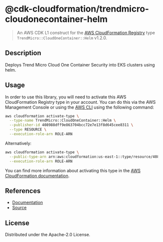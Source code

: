 # @cdk-cloudformation/trendmicro-cloudonecontainer-helm

> An AWS CDK L1 construct for the [AWS CloudFormation Registry] type `TrendMicro::CloudOneContainer::Helm` v1.2.0.

[AWS CloudFormation Registry]: https://docs.aws.amazon.com/AWSCloudFormation/latest/UserGuide/registry.html

## Description

Deploys Trend Micro Cloud One Container Security into EKS clusters using helm.

## Usage

In order to use this library, you will need to activate this AWS CloudFormation Registry type in your account. You can do this via the AWS Management Console or using the [AWS CLI](https://aws.amazon.com/cli/) using the following command:

```sh
aws cloudformation activate-type \
  --type-name TrendMicro::CloudOneContainer::Helm \
  --publisher-id 408988dff9e863704bcc72e7e13f8d645cee8311 \
  --type RESOURCE \
  --execution-role-arn ROLE-ARN
```

Alternatively:

```sh
aws cloudformation activate-type \
  --public-type-arn arn:aws:cloudformation:us-east-1::type/resource/408988dff9e863704bcc72e7e13f8d645cee8311/TrendMicro-CloudOneContainer-Helm \
  --execution-role-arn ROLE-ARN
```

You can find more information about activating this type in the [AWS CloudFormation documentation](https://docs.aws.amazon.com/AWSCloudFormation/latest/UserGuide/registry-public.html).

## References

* [Documentation](https://github.com/trendmicro/cloudone-container-security-helm/blob/master/README.md)
* [Source](https://github.com/aws-quickstart/quickstart-trend-micro-cloudone-helm-resource-provider.git)

## License

Distributed under the Apache-2.0 License.
